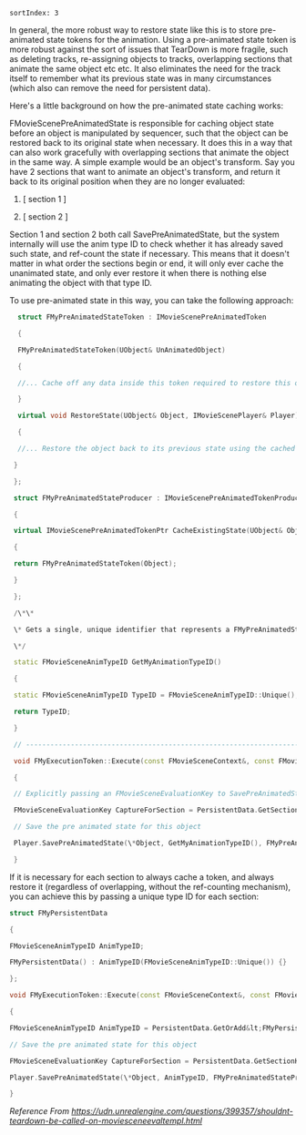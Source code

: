     sortIndex: 3

In general, the more robust way to restore state like this is to store pre-animated state tokens for the animation. Using a pre-animated state token is more robust against the sort of issues that TearDown is more fragile, such as deleting tracks, re-assigning objects to tracks, overlapping sections that animate the same object etc etc. It also eliminates the need for the track itself to remember what its previous state was in many circumstances (which also can remove the need for persistent data).

Here's a little background on how the pre-animated state caching works:

FMovieScenePreAnimatedState is responsible for caching object state before an object is manipulated by sequencer, such that the object can be restored back to its original state when necessary. It does this in a way that can also work gracefully with overlapping sections that animate the object in the same way. A simple example would be an object's transform. Say you have 2 sections that want to animate an object's transform, and return it back to its original position when they are no longer evaluated:

1. [ section 1 ]

1. [ section 2 ]

Section 1 and section 2 both call SavePreAnimatedState, but the system internally will use the anim type ID to check whether it has already saved such state, and ref-count the state if necessary. This means that it doesn't matter in what order the sections begin or end, it will only ever cache the unanimated state, and only ever restore it when there is nothing else animating the object with that type ID.

To use pre-animated state in this way, you can take the following approach:

```cpp
  struct FMyPreAnimatedStateToken : IMovieScenePreAnimatedToken

  {

  FMyPreAnimatedStateToken(UObject& UnAnimatedObject)

  {

  //... Cache off any data inside this token required to restore this object after we're done animating it

  }

  virtual void RestoreState(UObject& Object, IMovieScenePlayer& Player) override

  {

  //... Restore the object back to its previous state using the cached data from this token

 }

 };

 struct FMyPreAnimatedStateProducer : IMovieScenePreAnimatedTokenProducer

 {

 virtual IMovieScenePreAnimatedTokenPtr CacheExistingState(UObject& Object) const override

 {

 return FMyPreAnimatedStateToken(Object);

 }

 };

 /\*\*

 \* Gets a single, unique identifier that represents a FMyPreAnimatedStateToken

 \*/

 static FMovieSceneAnimTypeID GetMyAnimationTypeID()

 {

 static FMovieSceneAnimTypeID TypeID = FMovieSceneAnimTypeID::Unique();

 return TypeID;

 }

 // ------------------------------------------------------------------------------

 void FMyExecutionToken::Execute(const FMovieSceneContext&, const FMovieSceneEvaluationOperand&, FPersistentEvaluationData& PersistentData, IMovieScenePlayer& Player)

 {

 // Explicitly passing an FMovieSceneEvaluationKey to SavePreAnimatedState will force the system to cache the token if necessary, regardless of the current capture state

 FMovieSceneEvaluationKey CaptureForSection = PersistentData.GetSectionKey();

 // Save the pre animated state for this object

 Player.SavePreAnimatedState(\*Object, GetMyAnimationTypeID(), FMyPreAnimatedStateProducer(), CaptureForSection);

 }
```

If it is necessary for each section to always cache a token, and always restore it (regardless of overlapping, without the ref-counting mechanism), you can achieve this by passing a unique type ID for each section:

```cpp
struct FMyPersistentData

{

FMovieSceneAnimTypeID AnimTypeID;

FMyPersistentData() : AnimTypeID(FMovieSceneAnimTypeID::Unique()) {}

};

void FMyExecutionToken::Execute(const FMovieSceneContext&, const FMovieSceneEvaluationOperand&, FPersistentEvaluationData& PersistentData, IMovieScenePlayer& Player)

{

FMovieSceneAnimTypeID AnimTypeID = PersistentData.GetOrAdd&lt;FMyPersistentData&gt;().AnimTypeID;

// Save the pre animated state for this object

FMovieSceneEvaluationKey CaptureForSection = PersistentData.GetSectionKey();

Player.SavePreAnimatedState(\*Object, AnimTypeID, FMyPreAnimatedStateProducer(), CaptureForSection);

}
```

*Reference From <https://udn.unrealengine.com/questions/399357/shouldnt-teardown-be-called-on-moviesceneevaltempl.html>*
